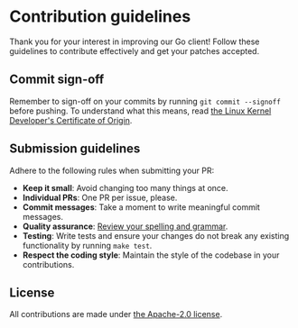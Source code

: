 # Contribution guidelines

Thank you for your interest in improving our Go client! Follow these guidelines to contribute effectively and get your patches accepted.

## Commit sign-off

Remember to sign-off on your commits by running `git commit --signoff` before pushing. To understand what this means, read [the Linux Kernel Developer's Certificate of Origin](https://www.kernel.org/doc/html/latest/process/submitting-patches.html#sign-your-work-the-developer-s-certificate-of-origin).

## Submission guidelines

Adhere to the following rules when submitting your PR:

- **Keep it small**: Avoid changing too many things at once.
- **Individual PRs**: One PR per issue, please.
- **Commit messages**: Take a moment to write meaningful commit messages.
- **Quality assurance**: [Review your spelling and grammar](https://languagetool.org/).
- **Testing**: Write tests and ensure your changes do not break any existing functionality by running `make test`.
- **Respect the coding style**: Maintain the style of the codebase in your contributions.

## License

All contributions are made under [the Apache-2.0 license](LICENSE.md).
